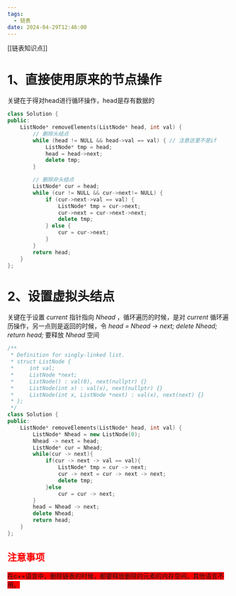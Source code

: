 ```yaml
---
tags:
  - 链表
date: 2024-04-29T12:46:00
---
```

[[链表知识点]]

# 1、直接使用原来的节点操作

关键在于得对head进行循环操作，head是存有数据的

```c++
class Solution {
public:
    ListNode* removeElements(ListNode* head, int val) {
        // 删除头结点
        while (head != NULL && head->val == val) { // 注意这里不是if
            ListNode* tmp = head;
            head = head->next;
            delete tmp;
        }

        // 删除非头结点
        ListNode* cur = head;
        while (cur != NULL && cur->next!= NULL) {
            if (cur->next->val == val) {
                ListNode* tmp = cur->next;
                cur->next = cur->next->next;
                delete tmp;
            } else {
                cur = cur->next;
            }
        }
        return head;
    }
};
```

# 2、设置虚拟头结点

关键在于设置 *current* 指针指向 *Nhead* ，循环遍历的时候，是对 *current* 循环遍历操作，另一点则是返回的时候，令 *head = Nhead -> next; delete Nhead; return head;*  要释放 *Nhead* 空间

```c++
/**
 * Definition for singly-linked list.
 * struct ListNode {
 *     int val;
 *     ListNode *next;
 *     ListNode() : val(0), next(nullptr) {}
 *     ListNode(int x) : val(x), next(nullptr) {}
 *     ListNode(int x, ListNode *next) : val(x), next(next) {}
 * };
 */
class Solution {
public:
    ListNode* removeElements(ListNode* head, int val) {
        ListNode* Nhead = new ListNode(0);
        Nhead -> next = head;
        ListNode* cur = Nhead;
        while(cur -> next){
            if(cur -> next -> val == val){
                ListNode* tmp = cur -> next;
                cur -> next = cur -> next -> next;
                delete tmp;
            }else
                cur = cur -> next;
        }
        head = Nhead -> next;
        delete Nhead;
        return head;
    }
};
```

## <font color="red">注意事项</font>
<font style=background:red>
在c++语言中，删除链表的时候，都要释放删除的元素的内存空间，其他语言不用。
</font>
